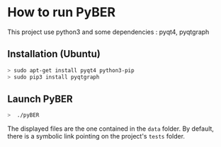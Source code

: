 # How to run PyBER
This project use python3 and some dependencies : pyqt4, pyqtgraph

## Installation (Ubuntu)
```bash
> sudo apt-get install pyqt4 python3-pip
> sudo pip3 install pyqtgraph
```

## Launch PyBER
```bash
>  ./pyBER
```
The displayed files are the one contained in  the `data` folder.
By default, there is a symbolic link pointing on the project's `tests` folder.
